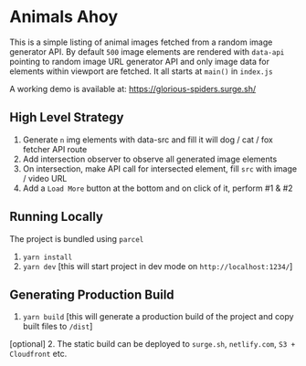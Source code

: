 # Animals Ahoy

This is a simple listing of animal images fetched from a random image generator API.
By default `500` image elements are rendered with `data-api` pointing to random image URL generator API and only image data for elements within viewport are fetched.
It all starts at `main()` in `index.js`

A working demo is available at: <https://glorious-spiders.surge.sh/>

## High Level Strategy

1. Generate `n` img elements with data-src and fill it will dog / cat / fox fetcher API route
2. Add intersection observer to observe all generated image elements
3. On intersection, make API call for intersected element, fill `src` with image / video URL
4. Add a `Load More` button at the bottom and on click of it, perform #1 & #2

## Running Locally

The project is bundled using `parcel`

1. `yarn install`
2. `yarn dev` [this will start project in dev mode on `http://localhost:1234/`]

## Generating Production Build

1. `yarn build` [this will generate a production build of the project and copy built files to `/dist`]

[optional] 2. The static build can be deployed to `surge.sh`, `netlify.com`, `S3 + Cloudfront` etc.
